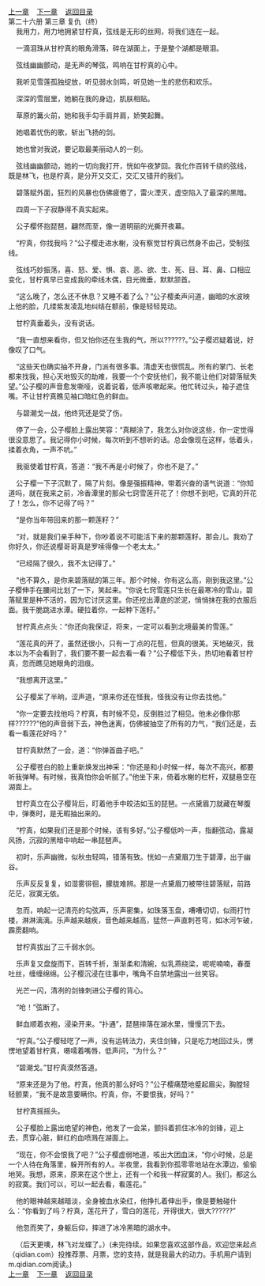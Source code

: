 
[上一章](https://github.com/xiaominghe2014/spider_book/blob/master/book/知北游/第421章.md)&nbsp;&nbsp;&nbsp;&nbsp;[下一章](https://github.com/xiaominghe2014/spider_book/blob/master/book/知北游/第423章.md)&nbsp;&nbsp;&nbsp;&nbsp;[返回目录](https://github.com/xiaominghe2014/spider_book/blob/master/book/知北游/README.md)
<br /> 第二十六册 第三章 复仇（终）<br />
        我用力，用力地拥紧甘柠真，弦线是无形的丝网，将我们连在一起。

    一滴泪珠从甘柠真的眼角滑落，碎在湖面上，于是整个湖都是眼泪。

    弦线幽幽颤动，是无声的琴弦，鸣响在甘柠真的心中。

    我听见雪莲孤独绽放，听见弱水剑鸣，听见她一生的悲伤和欢乐。

    深深的雪层里，她躺在我的身边，肌肤相贴。

    草原的篝火前，她和我手勾手肩并肩，娇笑起舞。

    她唱着忧伤的歌，斩出飞扬的剑。

    她也曾对我说，要记取最美丽动人的一刻。

    弦线幽幽颤动，她的一切向我打开，恍如午夜梦回。我化作百转千绕的弦线，既是林飞，也是柠真，是分开又交汇，交汇又错开的我们。

    碧落赋外面，狂烈的风暴也仿佛疲倦了，雷火湮灭，虚空陷入了最深的黑暗。

    四周一下子寂静得不真实起来。

    公子樱怀抱琵琶，翩然而至，像一道明丽的光撕开夜幕。

    “柠真，你找我吗？”公子樱走进水榭，没有察觉甘柠真已然身不由己，受制弦线。

    弦线巧妙振荡，喜、怒、爱、惧、哀、恶、欲、生、死、目、耳、鼻、口相应变化，甘柠真早已变成我的牵线木偶，目光微垂，默默颔首。

    “这么晚了，怎么还不休息？又睡不着了么？”公子樱柔声问道，幽暗的水波映上他的脸，几缕紫发凌乱地纠结在额前，像是轻轻晃动。

    甘柠真垂着头，没有说话。

    “我一直想来看你，但又怕你还在生我的气，所以??????。”公子樱迟疑着说，好像叹了口气。

    “这些天也确实抽不开身，门派有很多事。清虚天也很慌乱。所有的掌门、长老都来找我，担心天地毁灭的劫难，我要一个个安抚他们，我不能让他们对碧落赋失望。”公子樱的声音愈发嘶哑，说着说着，低声咳嗽起来。他忙转过头，袖子遮住嘴。不让甘柠真瞧见袖口暗红色的鲜血。

    与碧潮戈一战，他终究还是受了伤。

    停了一会，公子樱脸上露出笑容：“真糊涂了，我怎么对你说这些，你一定觉得很没意思了。我记得你小时候，每次听到不想听的话。总会像现在这样，低着头，揉着衣角，一声不吭。”

    我驱使着甘柠真，答道：“我不再是小时候了，你也不是了。”

    公子樱一下子沉默了，隔了片刻。像是强振精神，带着兴奋的语气说道：“你知道吗，就在我来之前，冷香潭里的那朵七窍雪莲开花了！你想不到吧，它真的开花了！怎么，你不记得了吗？”

    “是你当年带回来的那一颗莲籽？”

    “对，就是我们亲手种下，你吵着说不可能活下来的那颗莲籽。那会儿。我劝了你好久，你还说樱哥哥真是罗嗦得像一个老太太。”

    “已经隔了很久，我不太记得了。”

    “也不算久，是你来碧落赋的第三年。那个时候，你有这么高，刚到我这里。”公子樱伸手在腰间比划了一下，笑起来。“你说七窍雪莲只生长在最寒冷的雪山，碧落赋里是种不活的，因为它讨厌这里。你还挖出潭底的淤泥，悄悄抹在我的衣服后面。我干脆跳进水潭。硬拉着你，一起种下莲籽。”

    甘柠真点点头：“你还向我保证，将来，一定可以看到北境最美的雪莲。”

    “莲花真的开了，虽然还很小，只有一丁点的花苞，但真的很美。天地破灭，我本以为不会看到了，我们要不要一起去看一看？”公子樱低下头，热切地看着甘柠真，忽而瞧见她眼角的泪痕。

    “我想离开这里。”

    公子樱呆了半晌，涩声道，“原来你还在怪我，怪我没有让你去找他。”

    “你一定要去找他吗？柠真，有时候不见，反倒胜过了相见。他未必像你那样??????”他的声音弱下去，神色迷离，仿佛被抽空了所有的力气，“我们还是，去看一看莲花好吗？”

    甘柠真默然了一会，道：“你弹首曲子吧。”

    公子樱苍白的脸上重新焕发出神采：“你还是和小时候一样，每次不高兴，都要听我弹琴。有时候，我真怕你会听腻了。”他坐下来，倚着水榭的栏杆，双腿悬空在湖面上。

    甘柠真立在公子樱背后，盯着他手中皎洁如玉的琵琶。一点黛眉刀就藏在琴腹中，弹奏时，是无暇抽出来的。

    “柠真，如果我们还是那个时候，该有多好。”公子樱低吟一声，指翻弦动，露凝风扬，沉寂的黑暗中响起一串琵琶声。

    初时，乐声幽微，似秋虫轻鸣，错落有致。恍如一点黛眉刀生于碧潭，出于幽谷。

    乐声反反复复，如湿雾徘徊，朦胧难辨。那是一点黛眉刀被带往碧落赋，前路茫茫，寂寞无依。

    忽而，响起一记清亮的勾弦声，乐声密集，如珠落玉盘，嘈嘈切切，似雨打竹楼，淋淋漓漓。乐声越来越疾，音色越来越高，猛然一声直刺苍穹，如冰河乍破，霹雳翻响。

    甘柠真拔出了三千弱水剑。

    乐声复又盘旋而下，百转千折，渐渐柔和清婉，似乳燕绕梁，呢呢喃喃，春蚕吐丝，缠缠绵绵。公子樱沉浸在往事中，嘴角不自禁地露出一丝笑容。

    光芒一闪，清冽的剑锋刺进公子樱的背心。

    “呛！”弦断了。

    鲜血顺着衣袍，浸染开来。“扑通”，琵琶摔落在湖水里，慢慢沉下去。

    “柠真。”公子樱轻呓了一声，没有运转法力，夹住剑锋，只是吃力地回过头，愣愣地望着甘柠真，嗫嚅着嘴唇，低声问，“为什么？”

    “碧潮戈。”甘柠真漠然答道。

    “原来还是为了他。柠真，他真的那么好吗？”公子樱痛楚地蹙起眉尖，胸膛轻轻颤栗，“我不是故意要瞒你。柠真，你，不要恨我，好吗？”

    甘柠真摇摇头。

    公子樱脸上露出绝望的神色，他发了一会呆，颤抖着抓住冰冷的剑锋，迎上去，贯穿心脏，鲜红的血喷溅在湖面上。

    “现在，你不会恨我了吧？”公子樱虚弱地道，咳出大团血沫，“你小时候，总是一个人待在角落里，躲开所有的人。半夜里，我看到你孤零零地站在水潭边，偷偷地哭。我想，原来，原来在这个世上，还有一个和我一样寂寞的人。我们，都这么的寂寞。我们可以，可以一起去看，看莲花。”

    他的眼神越来越暗淡，全身被血水染红，他挣扎着伸出手，像是要触碰什么：“你看到了吗？柠真，莲花开了，雪白的莲花，开得很大，很大??????”

    他忽而笑了，身躯后仰，摔进了冰冷黑暗的湖水中。

    （后天更噢，林飞对龙蝶了。）(未完待续。如果您喜欢这部作品，欢迎您来起点（qidian.com）投推荐票、月票，您的支持，就是我最大的动力。手机用户请到m.qidian.com阅读。)
  <br />
[上一章](https://github.com/xiaominghe2014/spider_book/blob/master/book/知北游/第421章.md)&nbsp;&nbsp;&nbsp;&nbsp;[下一章](https://github.com/xiaominghe2014/spider_book/blob/master/book/知北游/第423章.md)&nbsp;&nbsp;&nbsp;&nbsp;[返回目录](https://github.com/xiaominghe2014/spider_book/blob/master/book/知北游/README.md)
